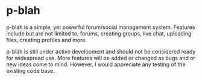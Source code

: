 # p-blah

p-blah is a simple, yet powerful forum/social management system. Features include but are not limited to, forums, creating groups, live chat, uploading files, creating profiles and more.


p-blah is still under active development and should not be considered ready for widespread use. More features will be added or changed as bugs and or new ideas come to mind. However, I would appreciate any testing of the existing code base.
